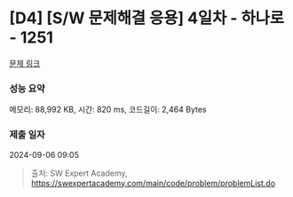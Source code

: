 # [D4] [S/W 문제해결 응용] 4일차 - 하나로 - 1251 

[문제 링크](https://swexpertacademy.com/main/code/problem/problemDetail.do?contestProbId=AV15StKqAQkCFAYD) 

### 성능 요약

메모리: 88,992 KB, 시간: 820 ms, 코드길이: 2,464 Bytes

### 제출 일자

2024-09-06 09:05



> 출처: SW Expert Academy, https://swexpertacademy.com/main/code/problem/problemList.do